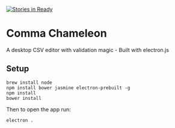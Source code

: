 [![Stories in Ready](https://badge.waffle.io/theodi/edward-csvhands.svg?label=ready&title=Ready)](http://waffle.io/theodi/edward-csvhands)

# Comma Chameleon

A desktop CSV editor with validation magic - Built with electron.js

## Setup

```
brew install node
npm install bower jasmine electron-prebuilt -g
npm install
bower install
```

Then to open the app run:

```
electron .
```
